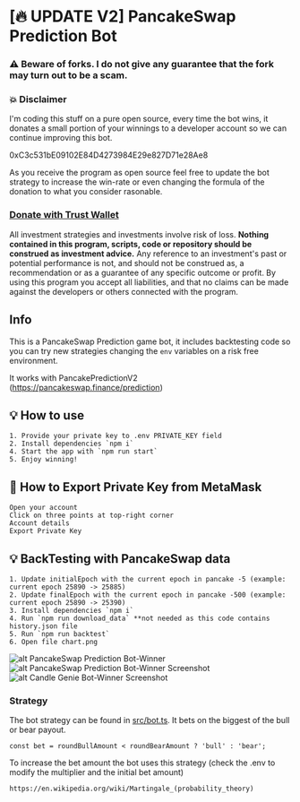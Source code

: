 # [🔥 UPDATE V2] PancakeSwap Prediction Bot

### ⚠️ Beware of forks. I do not give any guarantee that the fork may turn out to be a scam.

### 💥 Disclaimer

I'm coding this stuff on a pure open source, every time the bot wins, it donates a small portion of your winnings to a developer account so we can continue improving this bot.

0xC3c531bE09102E84D4273984E29e827D71e28Ae8

As you receive the program as open source feel free to update the bot strategy to increase the win-rate or even changing the formula of the donation to what you consider rasonable.

### [Donate with Trust Wallet](https://link.trustwallet.com/send?asset=c20000714&address=0xC3c531bE09102E84D4273984E29e827D71e28Ae8)

All investment strategies and investments involve risk of loss.
**Nothing contained in this program, scripts, code or repository should be construed as investment advice.**
Any reference to an investment's past or potential performance is not, and should not be construed as, a recommendation
or as a guarantee of any specific outcome or profit. By using this program you accept all liabilities, and that no
claims can be made against the developers or others connected with the program.

## Info

This is a PancakeSwap Prediction game bot, it includes backtesting code so you can try new strategies changing the `env` variables on a risk free environment.

It works with PancakePredictionV2 (https://pancakeswap.finance/prediction)

## 💡 How to use

```
1. Provide your private key to .env PRIVATE_KEY field
2. Install dependencies `npm i`
4. Start the app with `npm run start`
5. Enjoy winning!
```

## 🦊 How to Export Private Key from MetaMask
````
Open your account
Click on three points at top-right corner
Account details
Export Private Key
````

## 💡 BackTesting with PancakeSwap data

````
1. Update initialEpoch with the current epoch in pancake -5 (example: current epoch 25890 -> 25885)
2. Update finalEpoch with the current epoch in pancake -500 (example: current epoch 25890 -> 25390)
3. Install dependencies `npm i`
4. Run `npm run download_data` **not needed as this code contains history.json file
5. Run `npm run backtest` 
6. Open file chart.png
````

![alt PancakeSwap Prediction Bot-Winner](images/ppw-image.png)
![alt PancakeSwap Prediction Bot-Winner Screenshot](images/ppw-image-2.png)
![alt Candle Genie Bot-Winner Screenshot](images/ppw-image-3.png)


### Strategy

The bot strategy can be found in [src/bot.ts](https://github.com/xBidi/PancakeSwapBot/blob/main/src/bot.ts#L73). It bets on the biggest of the bull or bear payout.

`const bet = roundBullAmount < roundBearAmount ? 'bull' : 'bear';`

To increase the bet amount the bot uses this strategy (check the .env to modify the multiplier and the initial bet amount)

`https://en.wikipedia.org/wiki/Martingale_(probability_theory)`

